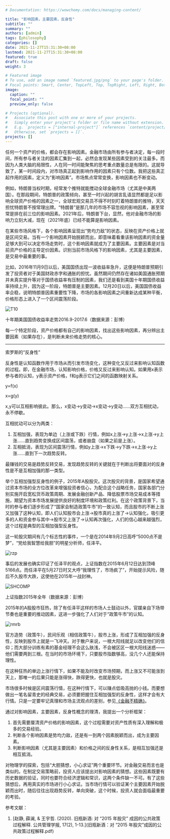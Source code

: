 ```yaml
---
# Documentation: https://wowchemy.com/docs/managing-content/

title: "影响因素，主要因素，反身性"
subtitle: ""
summary: ""
authors: [admin]
tags: [philosophy]
categories: []
date: 2021-11-27T15:31:30+08:00
lastmod: 2021-11-27T15:31:30+08:00
featured: true
draft: false
weight: 3

# Featured image
# To use, add an image named `featured.jpg/png` to your page's folder.
# Focal points: Smart, Center, TopLeft, Top, TopRight, Left, Right, BottomLeft, Bottom, BottomRight.
image:
  caption: ""
  focal_point: ""
  preview_only: false

# Projects (optional).
#   Associate this post with one or more of your projects.
#   Simply enter your project's folder or file name without extension.
#   E.g. `projects = ["internal-project"]` references `content/project/deep-learning/index.md`.
#   Otherwise, set `projects = []`.
projects: []
---
```


任何一个资产的价格，都会存在影响因素。金融市场由所有参与者决定，每一段时间，所有参与者关注的因素汇集到一起，必然会发现某些因素受到的关注最多。而因为人类大脑的局限性，人在同一时间能聚焦的思考重点数量总是有限的。这就导致了，某一时间段内，对市场真正起到影响作用的因素只有个位数。我把这些真正起作用的因素，定义为“影响因素”。市场焦点常常变换，影响因素也不断变动。

<!--more-->

例如，特朗普当权时期，经常发个推特就能搅动全球金融市场（尤其是中美两国）。在那段期间，特朗普的政策倾向，甚至一时兴起的胡言乱语显然都是足以影响全球资产价格的因素之一，全球宏观交易员不得不时刻盯着特朗普的推特，天天担忧特朗普不按常理出牌。“特朗普”是那几年的市场不容忽视的影响因素，甚至常常是排在前三位的影响因素。2021年后，特朗普下台，显然，他对金融市场的影响力立刻大减，现在（2021年底）已经不能算是影响因素。

在某些市场风格下，各个影响因素呈现出“势均力敌”的状态，反映在资产价格上就是区间交易。当有一个影响因素开始脱颖而出，即意味着看重该影响因素的资金量足够大到可以决定市场走势时，这个影响因素就成为了主要因素。主要因素是对当前资产价格的主导定价因素。识别当前市场风格下的影响因素，尤其是主要因素，是交易中最重要的事。

比如，2016年11月9日以后，美国国债出现一波收益率急升，这便是特朗普预期引发了投资者对于美国财政赤字和通胀的担忧。虽然期间仍然存在诸如美国通胀预期并未真实提升等对于国债收益率有压制的因素，我们还是看到美国十年期国债收益率持续上升，因为这一阶段，特朗普是主要因素。12月20日以后，美国国债收益率企稳，说明特朗普因素重要性下降，市场的各影响因素之间重新达成某种平衡，价格形态上进入了一个区间震荡阶段。

![T10](T10.svg)

十年期美国国债收益率走势2016.9-2017.6（数据来源：彭博）



每一个特定阶段，资产价格都有自己的影响因素，找出这些影响因素，再分辨出主要因素（如果存在），是判断未来价格走势的核心。

------

索罗斯的“反身性”

反身性是认知函数作用于市场从而引发市场变化，这种变化又反过来影响认知函数的过程。即，在金融市场，认知影响价格，价格又反过来影响认知。如果用x表示参与者的认知，y表示资产价格，f和g表示它们之间的函数映射关系。

y=f(x)

x=g(y)

x,y可以互相影响彼此。那么，x变动->y变动->x变动->y变动......双方互相扰动，永不停歇。

互相扰动可以分为两类：

1. 互相加强，表现为单边（上涨或下跌）行情，例如x上涨->y上涨->x上涨->y上涨......直到趋势变换成区间震荡，或者崩盘（如果之前是上涨）。
2. 互相抵消，表现为区间震荡行情，例如y上涨->x下跌->y下跌->x上涨->y上涨......直到下一次趋势反转。

最赚钱的交易是趋势反转交易，发现趋势反转的关键就在于判断出将要面对的反身性是不是互相加强的那一类型。

举个互相加强型反身性的例子，2015年A股股灾。这次股灾的背景，是国家希望通过资本市场的全方位改革来增强投资者信心，为配合这个战略任务，国家各部门分别实施开启宽松货币政策周期、发展金融创新产品、降低股票市场交易成本等措施，期望为资本市场发展提供良好的制度环境和政策红利。在这个政策背景下，当时的参与者们逐步形成了“国家会制造政策牛市”的一致认知，而且股市的不断上涨又加强了这种认知，即人们认知股市会上涨->股市真的上涨了->认知强化，吸引更多的人和资金参与其中->股市又上涨了->认知再次强化，人们的信心越来越强烈，这个过程是典型的互相加强型反身性。

这一轮股灾期间有几个标志性的事件，一个是在2014年9月2日高呼“5000点不是梦”，“党给我智慧给我胆”的明星分析师，任泽平。

![rzp](rzp.jpg)

事后的发展也确实印证了任泽平的观点，上证指数在2015年6月12日达到顶峰5166点。而任泽平在5月27日时又大呼“我理性了，市场疯了”，开始提示风险，随后不久股市大跌，这使他在2015年一战封神。

![SHCOMP](SHCOMP.svg)

上证指数2015年全年（数据来源：彭博）



2015年的A股股市狂热，除了有任泽平这样的市场人士鼓动以外，官媒亲自下场带节奏也是重要的推动因素，这进一步强化了人们对于“政策牛市”的认知。

![rmrb](rmrb.JPG)

官方造势（政策牛），民间乐观（相信政策牛），股市上涨，形成了互相加强的反身性，反映到股市上就是一飞冲天。对于散户来说，一根大阳线就足以改变他们的信仰；而大部分训练有素的基金经理不会这么肤浅，不会被区区一根大阳线迷惑——他们需要两到三根。在当时的市场环境下，只要股市指数够高，没几个人还能保持理性。

在这种狂热的单边上涨行情下，如果不能及时改变市场预期，而上涨又不可能涨到天上，那唯一的后果只能是涨得快，跌得更快，也就是股灾。

市场很多时候是区间震荡行情，在这种行情下，可以赚点低吸高抛的小钱。而要想做出一笔名留青史的经典交易，必须要把握住互相加强型的反身性，这样才会有大行情。只是一定要牢记真理和市场主流观点的差别，参见[《金融不精确》](https://venus.caelumfamily.com/post/financeunprecise/)。

通过对影响因素，主要因素，反身性概念的理清，我提出一个分析框架：

1. 首先需要厘清资产价格的影响因素，这个过程需要对资产性质有深入理解和极多的交易经验。
2. 判断各个影响因素是势均力敌，还是有一到两个因素脱颖而出，成为主要因素。
3. 判断影响因素（尤其是主要因素）和价格之间的反身性关系，是相互加强还是相互抵消。

对物理学的探索，包括“大胆猜想，小心求证”两个重要环节。对金融交易而言也是类似的。在制定交易策略前，投资人应该提出对影响因素的猜想。这些因素既要有历史数据的验证，同时也要符合经济逻辑和常识，这两个条件缺一不可。有了这些猜想后，再用真实的市场进行小心求证。当市场行情可以验证某个主要因素开始脱颖而出时，随后往往出现趋势反转，单向突破，这个时候，投资人就会面临最重要的考验。





参考文献：

1. [赵静, 薛澜, & 王宇哲. (2020). 旧瓶新酒: 对 “2015 年股灾” 成因的公共政策过程解释. 公共管理学报, 17(2), 1-13.](旧瓶新酒：对 “2015 年股灾”成因的公共政策过程解释.pdf)
